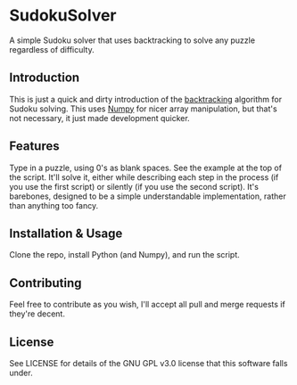 # SudokuSolver
A simple Sudoku solver that uses backtracking to solve any puzzle regardless of difficulty.

## Introduction
This is just a quick and dirty introduction of the [backtracking](https://en.wikipedia.org/wiki/Sudoku_solving_algorithms#Backtracking) algorithm for Sudoku solving. This uses [Numpy](http://www.numpy.org/) for nicer array manipulation, but that's not necessary, it just made development quicker.

## Features
Type in a puzzle, using 0's as blank spaces. See the example at the top of the script. It'll solve it, either while describing each step in the process (if you use the first script) or silently (if you use the second script). It's barebones, designed to be a simple understandable implementation, rather than anything too fancy.

## Installation & Usage
Clone the repo, install Python (and Numpy), and run the script.

## Contributing
Feel free to contribute as you wish, I'll accept all pull and merge requests if they're decent.

## License
See LICENSE for details of the GNU GPL v3.0 license that this software falls under.
